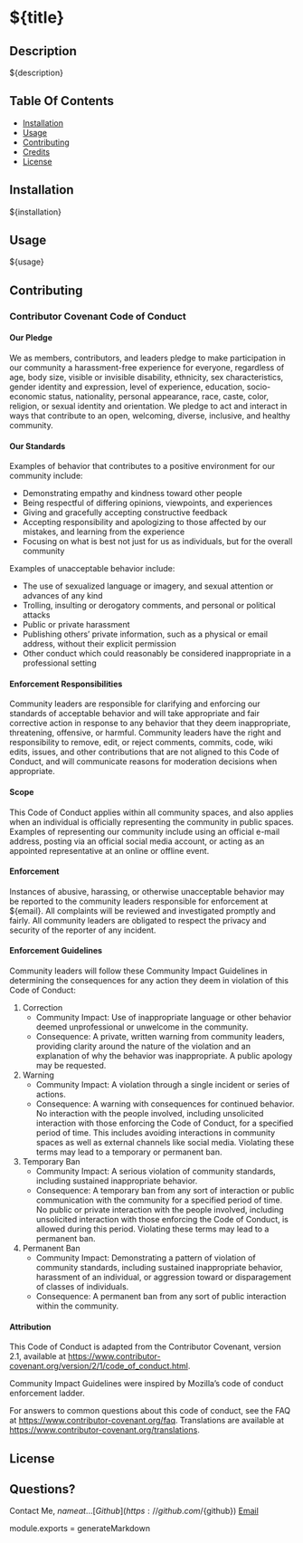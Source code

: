 # ${title}
<script>renderLicenseBadge(${license})</script>


## Description

${description}

## Table Of Contents

- [Installation](#installation)
- [Usage](#usage)
- [Contributing](#contributing)
- [Credits](#credits)
- [License](#license)

## Installation

${installation}

## Usage

${usage}

## Contributing

### Contributor Covenant Code of Conduct

#### Our Pledge

We as members, contributors, and leaders pledge to make participation in our community a harassment-free experience for everyone, regardless of age, body size, visible or invisible disability, ethnicity, sex characteristics, gender identity and expression, level of experience, education, socio-economic status,
nationality, personal appearance, race, caste, color, religion, or sexual identity and orientation.
We pledge to act and interact in ways that contribute to an open, welcoming, diverse, inclusive, and healthy community.

#### Our Standards

Examples of behavior that contributes to a positive environment for our community include:

* Demonstrating empathy and kindness toward other people
* Being respectful of differing opinions, viewpoints, and experiences
* Giving and gracefully accepting constructive feedback
* Accepting responsibility and apologizing to those affected by our mistakes,
and learning from the experience
* Focusing on what is best not just for us as individuals, but for the
overall community

Examples of unacceptable behavior include:

* The use of sexualized language or imagery, and sexual attention or
advances of any kind
* Trolling, insulting or derogatory comments, and personal or political attacks
* Public or private harassment
* Publishing others’ private information, such as a physical or email
address, without their explicit permission
* Other conduct which could reasonably be considered inappropriate in a
professional setting

#### Enforcement Responsibilities

Community leaders are responsible for clarifying and enforcing our standards of acceptable behavior and will take appropriate and fair corrective action in response to any behavior that they deem inappropriate, threatening, offensive, or harmful.
Community leaders have the right and responsibility to remove, edit, or reject comments, commits, code, wiki edits, issues, and other contributions that are not aligned to this Code of Conduct, and will communicate reasons for moderation decisions when appropriate.

#### Scope

This Code of Conduct applies within all community spaces, and also applies when an individual is officially representing the community in public spaces. Examples of representing our community include using an official e-mail address, posting via an official social media account, or acting as an appointed representative at an online or offline event.

#### Enforcement

Instances of abusive, harassing, or otherwise unacceptable behavior may be reported to the community leaders responsible for enforcement at ${email}. All complaints will be reviewed and investigated promptly and fairly. All community leaders are obligated to respect the privacy and security of the reporter of any incident.

#### Enforcement Guidelines

Community leaders will follow these Community Impact Guidelines in determining the consequences for any action they deem in violation of this Code of Conduct:
1. Correction
    - Community Impact: Use of inappropriate language or other behavior deemed unprofessional or unwelcome in the community.
    - Consequence: A private, written warning from community leaders, providing clarity around the nature of the violation and an explanation of why the behavior was inappropriate. A public apology may be requested.
2. Warning
    - Community Impact: A violation through a single incident or series of actions.
    - Consequence: A warning with consequences for continued behavior. No interaction with the people involved, including unsolicited interaction with those enforcing the Code of Conduct, for a specified period of time. This includes avoiding interactions in community spaces as well as external channels like social media. Violating these terms may lead to a temporary or permanent ban.
3. Temporary Ban
    - Community Impact: A serious violation of community standards, including sustained inappropriate behavior.
    - Consequence: A temporary ban from any sort of interaction or public communication with the community for a specified period of time. No public or private interaction with the people involved, including unsolicited interaction with those enforcing the Code of Conduct, is allowed during this period. Violating these terms may lead to a permanent ban.
4. Permanent Ban
    - Community Impact: Demonstrating a pattern of violation of community standards, including sustained inappropriate behavior,  harassment of an individual, or aggression toward or disparagement of classes of individuals.
    - Consequence: A permanent ban from any sort of public interaction within the community.

#### Attribution

This Code of Conduct is adapted from the Contributor Covenant,
version 2.1, available at
https://www.contributor-covenant.org/version/2/1/code_of_conduct.html.

Community Impact Guidelines were inspired by Mozilla’s code of conduct enforcement ladder.

For answers to common questions about this code of conduct, see the FAQ at
https://www.contributor-covenant.org/faq. Translations are available
at https://www.contributor-covenant.org/translations.


## License

<script>renderLicenseSection(${license})</script>

## Questions?

Contact Me, ${name} at...
[Github](https://github.com/${github}) 
[Email](${email})

module.exports = generateMarkdown